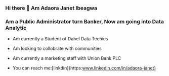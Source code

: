 ### Hi there 👋 Am Adaora Janet Ibeagwa #
### Am a Public Administrator turn Banker, Now am going into Data Analytic
- Am currently a Student of Dahel Data Techies
  
- Am looking to collobrate with communities

- Am currently a marketing staff with Union Bank PLC

- You can reach me:[linkdin]{https:www.linkedin.com/in/adaora-janet}




